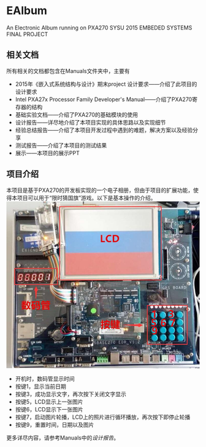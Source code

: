 # EAlbum
An Electronic Album running on PXA270
SYSU 2015 EMBEDED SYSTEMS FINAL PROJECT

## 相关文档
所有相关的文档都包含在Manuals文件夹中，主要有

* 2015年《嵌入式系统结构与设计》期末project 设计要求——介绍了此项目的设计要求
* Intel PXA27x Processor Family Developer's Manual——介绍了PXA270寄存器的结构
* 基础实验文档——介绍了PXA270的基础模块的使用
* 设计报告——详尽地介绍了本项目实现的具体思路以及实现细节
* 经验总结报告——介绍了本项目开发过程中遇到的难题，解决方案以及经验分享
* 测试报告——介绍了本项目的测试结果
* 展示——本项目的展示PPT

## 项目介绍
本项目是基于PXA270的开发板实现的一个电子相册，但由于项目的扩展功能，使得本项目可以用于“限时猜国旗”游戏。以下是基本操作的介绍。    
![PXA270EAlbum](Manuals/EALBUM.jpg)

* 开机时，数码管显示时间
* 按键1，显示当前日期
* 按键3，成功显示文字，再次按下关闭文字显示
* 按键5，LCD显示上一张图片
* 按键6，LCD显示下一张图片
* 按键7，启动图片轮播，LCD上的照片进行循环播放，再次按下即停止轮播
* 按键9，重置时间，日期以及图片

更多详尽内容，请参考Manuals中的*设计报告*。




